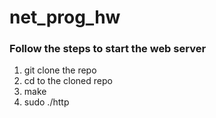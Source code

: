 # net_prog_hw

### Follow the steps to start the web server
1. git clone the repo
2. cd to the cloned repo
3. make
4. sudo ./http
